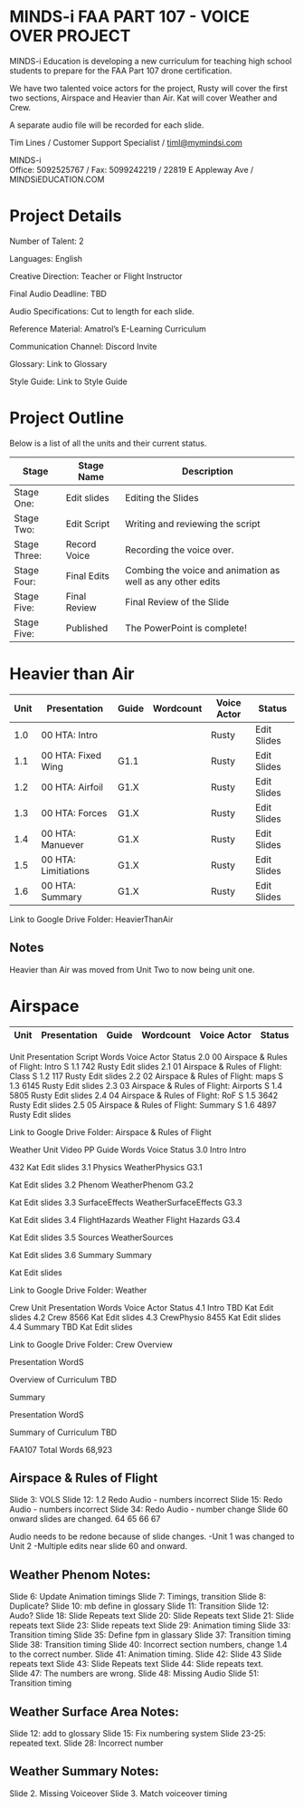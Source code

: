 # MINDS-i FAA PART 107 - VOICE OVER PROJECT

MINDS-i Education is developing a new curriculum for teaching high school students to prepare for the FAA Part 107 drone certification. 

We have two talented voice actors for the project, Rusty will cover the first two sections, Airspace and Heavier than Air. Kat will cover Weather and Crew. 

A separate audio file will be recorded for each slide.

 
Tim Lines / Customer Support Specialist / timl@mymindsi.com 
  
MINDS-i  
Office: 5092525767 / Fax: 5099242219 / 22819 E Appleway Ave / MINDSiEDUCATION.COM

# Project Details


Number of Talent: 2

Languages: English

Creative Direction: Teacher or Flight Instructor

Final Audio Deadline: TBD

Audio Specifications: Cut to length for each slide.

Reference Material: Amatrol’s E-Learning Curriculum

Communication Channel: Discord Invite

Glossary: Link to Glossary

Style Guide: Link to Style Guide

# Project Outline

Below is a list of all the units and their current status.

| Stage | Stage Name         | Description        | 
|-------------|--------------|--------------------|
|Stage One:   | Edit slides  | Editing the Slides |
|Stage Two:   | Edit Script  | Writing and reviewing the script |
|Stage Three: | Record Voice | Recording the voice over. |
|Stage Four:  | Final Edits  | Combing the voice and animation as well as any other edits |
|Stage Five:  | Final Review | Final Review of the Slide |
|Stage Five:  | Published    | The PowerPoint is complete! | 


# Heavier than Air

| Unit | Presentation              | Guide| Wordcount | Voice Actor | Status      |
|------|---------------------------|------|-----------|-------------|-------------|
|1.0   | 00 HTA: Intro             |      |           | Rusty       | Edit Slides |
|1.1   | 00 HTA: Fixed Wing        |G1.1  |           | Rusty       | Edit Slides |
|1.2   | 00 HTA: Airfoil           |G1.X  |           | Rusty       | Edit Slides |
|1.3   | 00 HTA: Forces            |G1.X  |           | Rusty       | Edit Slides |
|1.4   | 00 HTA: Manuever          |G1.X  |           | Rusty       | Edit Slides |
|1.5   | 00 HTA: Limitiations      |G1.X  |           | Rusty       | Edit Slides |
|1.6   | 00 HTA: Summary           |G1.X  |           | Rusty       | Edit Slides |

Link to Google Drive Folder: HeavierThanAir

## Notes
Heavier than Air was moved from Unit Two to now being unit one.



# Airspace

| Unit | Presentation              | Guide| Wordcount | Voice Actor | Status      |
|------|---------------------------|------|-----------|-------------|-------------|
Unit
Presentation
Script
Words
Voice Actor
Status
2.0
00 Airspace & Rules of Flight: Intro
S 1.1
742
Rusty
Edit slides
2.1
01 Airspace & Rules of Flight: Class
S 1.2
117
Rusty
Edit slides
2.2
02 Airspace & Rules of Flight: maps
S 1.3
6145
Rusty
Edit slides
2.3
03 Airspace & Rules of Flight: Airports 
S 1.4
5805
Rusty
Edit slides
2.4
04 Airspace & Rules of Flight: RoF
S 1.5
3642
Rusty
Edit slides
2.5
05 Airspace & Rules of Flight: Summary
S 1.6
4897
Rusty
Edit slides


Link to Google Drive Folder: Airspace & Rules of Flight

	

Weather
Unit
Video
PP
Guide
Words
Voice
Status
3.0
Intro
Intro  


432
Kat
Edit slides
3.1
Physics
WeatherPhysics
G3.1


Kat
Edit slides
3.2
Phenom
WeatherPhenom
G3.2


Kat
Edit slides
3.3
SurfaceEffects
WeatherSurfaceEffects
G3.3


Kat
Edit slides
3.4
FlightHazards
Weather Flight Hazards
G3.4


Kat
Edit slides
3.5
Sources
WeatherSources




Kat
Edit slides
3.6
Summary
Summary




Kat
Edit slides


Link to Google Drive Folder: Weather


Crew
Unit
Presentation
Words
Voice Actor
Status
4.1
Intro
TBD
Kat
Edit slides
4.2
Crew
8566
Kat
Edit slides
4.3
CrewPhysio
8455
Kat
Edit slides
4.4
Summary
TBD
Kat
Edit slides


Link to Google Drive Folder: Crew
Overview


Presentation
WordS






Overview of Curriculum
TBD








Summary


Presentation
WordS




Summary of Curriculum
TBD




FAA107 Total Words
68,923


## Airspace & Rules of Flight
Slide 3: VOLS
Slide 12: 1.2 Redo Audio - numbers incorrect
Slide 15: Redo Audio - numbers incorrect
Slide 34: Redo Audio - number change
Slide 60 onward slides are changed.
64
65
66
67

Audio needs to be redone because of slide changes.
-Unit 1 was changed to Unit 2
-Multiple edits near slide 60 and onward.






## Weather Phenom Notes:
Slide 6: Update Animation timings
Slide 7: Timings, transition
Slide 8: Duplicate?
Slide 10: mb define in glossary
Slide 11: Transition
Slide 12: Audo?
Slide 18: Slide Repeats text
Slide 20: Slide Repeats text
Slide 21: Slide repeats text
Slide 23: Slide repeats text
Slide 29: Animation timing
Slide 33: Transition timing
Slide 35: Define fpm in glassary
Slide 37: Transition timing
Slide 38: Transition timing
Slide 40: Incorrect section numbers, change 1.4 to the correct number.
Slide 41: Animation timing.
Slide 42: Slide 43 Slide repeats text
Slide 43: Slide Repeats text
Slide 44: Slide repeats text.  
Slide 47: The numbers are wrong.
Slide 48: Missing Audio
Slide 51: Transition timing

## Weather Surface Area Notes:
Slide 12: add to glossary
Slide 15: Fix numbering system
Slide 23-25: repeated text.
Slide 28: Incorrect number





## Weather Summary Notes:
Slide 2. Missing Voiceover
Slide 3. Match voiceover timing